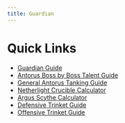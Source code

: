 ```yaml
---
title: Guardian
---
```


Quick Links
===
 - [Guardian Guide](/guardian/guide)
 - [Antorus Boss by Boss Talent Guide](https://docs.google.com/spreadsheets/d/1xDribUkjCdbnshRIFeoF4f6Ikj4E4dC-Yy_zVLxRyYo/preview)
 - [General Antorus Tanking Guide](http://www.tanknotes.tk/)
 - [Netherlight Crucible Calculator](https://docs.google.com/spreadsheets/d/16OdtOo6wpHICF5Nys6guKxZDs1IPH7fzP_1X5Im_uGs/edit#gid=0)
 - [Argus Scythe Calculator](https://docs.google.com/spreadsheets/d/1pv6xnZQKFwzAUzPvKmXtGje8zMLQasQK9dpA0YgONd4)
 - [Defensive Trinket Guide](https://docs.google.com/document/d/1I-mZzYd6LgLmDbp7a3Qzvfsmh59U1IR_dhlpUyRk9cU/preview)
 - [Offensive Trinket Guide](https://faideww.github.io/guardian-trinkets/)
